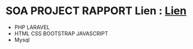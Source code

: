 <h1>SOA PROJECT RAPPORT Lien : <a href="https://github.com/Oussama704/images/blob/main/SOA_Project_Oussama%20Arifallah.pdf">Lien</a></h1>
<ul>
    <li>PHP LARAVEL</li>
    <li>HTML CSS BOOTSTRAP JAVASCRIPT</li>
    <li>Mysql</li>
    
</ul>
